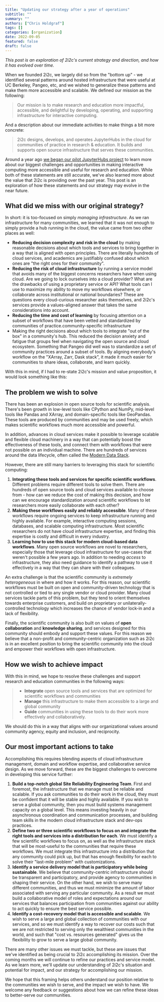 ```yaml
---
title: "Updating our strategy after a year of operations"
subtitle: ""
summary: ""
authors: ["Chris Holdgraf"]
tags: []
categories: [organization]
date: 2022-09-05
featured: false
draft: false
---
```


_This post is an exploration of 2i2c's current strategy and direction, and how it has evolved over time._

When we founded 2i2c, we largely did so from the "bottom up" - we identified several patterns around hosted infrastructure that were useful at UC Berkeley, Pangeo, etc, and we wished to generalize these patterns and make them more accessible and scalable.
We defined our mission as the following:

> Our mission is to make research and education more impactful, accessible, and delightful by developing, operating, and supporting infrastructure for interactive computing.

And a description about our immediate activities to make things a bit more concrete:

> 2i2c designs, develops, and operates JupyterHubs in the cloud for communities of practice in research & education. It builds and supports open source infrastructure that serves these communities.

Around a year ago [we began our pilot JupyterHubs project](http://localhost:1313/blog/2021/six-month-update/) to learn more about our biggest challenges and opportunities in making interactive computing more accessible and useful for research and education.
While both of these statements are still accurate, we've also learned more about the value that 2i2c is providing over the past year. This post is an exploration of how these statements and our strategy may evolve in the near future.

## What did we miss with our original strategy?

In short: it is too-focused on simply _managing infrastructure_.
As we ran infrastructure for many communities, we learned that it was not enough to simply provide a hub running in the cloud, the value came from two other places as well:

- **Reducing decision complexity and risk in the cloud** by making reasonable decisions about which tools and services to bring together in a way that is aligned with open principles.
  There are literally hundreds of cloud services, and academics are justifiably confused about which ones are "the right ones for their community".
- **Reducing the risk of cloud infrastructure** by running a service model that avoids many of the biggest concerns researchers have when using cloud.
  Are we going to lock ourselves into a cloud provider?
  What are the drawbacks of using a proprietary service or API?
  What tools can I use to maximize my ability to move my workflows elsewhere, or collaborate across institutional or national boundaries?
  These are questions every cloud-curious researcher asks themselves, and 2i2c's services provide a values-aligned answer that takes the same considerations into account.
- **Reducing the time and cost of learning** by focusing attention on a subset of workflows that have been vetted and standardized by communities of practice.community-specific infrastructure
- Making the right decisions about which tools to integrate "out of the box" in a community's hub. This reduced the decision anxiety and fatigue that groups feel when navigating the open source and cloud ecosystem.
  Something that Pangeo did well was to standardize a set of community practices around a subset of tools.
  By aligning everybody's workflow on the "XArray, Zarr, Dask stack", it made it much easier for communities to share ideas, collaborate, and learn quickly.

With this in mind, if I had to re-state 2i2c's mission and value proposition, it would look something like this:

## The problem we wish to solve

There has been an explosion in open source tools for scientific analysis. There's been growth in low-level tools like CPython and NumPy, mid-level tools like Pandas and XArray, and domain-specific tools like GeoPandas. These tools are produced by communities and may be used freely, which makes scientific workflows much more accessible and powerful.

In addition, advances in cloud services make it possible to leverage scalable and flexible cloud machinery in a way that can potentially boost the effectiveness of these tools, and connect them with workflows that were not possible on an individual machine. There are hundreds of services around the data lifecycle, often called the [Modern Data Stack](https://future.com/emerging-architectures-modern-data-infrastructure/).

However, there are still many barriers to leveraging this stack for scientific computing:

1. **Integrating these tools and services for specific scientific workflows**. Different problems require different tools to solve them. There are hundreds of open source tools and cloud services available to choose from - how can we reduce the cost of making this decision, and how can we encourage standardization around scientific workflows to let researchers more easily collaborate with each other?
2. **Making these workflows easily and reliably accessible**. Many of these workflows require ongoing services to keep infrastructure running and highly available. For example, interactive computing sessions, databases, and scalable computing infrastructure. Most scientific researchers do not have cloud infrastructure expertise, and finding this expertise is costly and difficult in every industry.
3. **Learning how to use this stack for modern cloud-based data workflows**. Many open source workflows are novel to researchers, especially those that leverage cloud infrastructure for use-cases that weren't possible a few years ago. In addition to needing _access_ to infrastructure, they also need guidance to identify a pathway to use it effectively in a way that they can share with their colleagues.

An extra challenge is that the scientific community is _extremely heterogeneous_ in where and how it works.
For this reason, our scientific workflows must be built on open and community-driven technology that is not controlled or tied to any single vendor or cloud provider.
Many cloud services tackle parts of this problem, but they tend to orient themselves towards enterprise customers, and build on proprietary or unilaterally-controlled technology which increases the chance of vendor lock-in and a lack of flexibility.

Finally, the scientific community is also built on values of **open collaboration** and **knowledge sharing**, and services designed for this community should embody and support these values.
For this reason we believe that a non-profit and community-centric organization such as 2i2c is in an excellent position to bring the scientific community into the cloud and empower their workflows with open infrastructure.

## How we wish to achieve impact

With this in mind, we hope to resolve these challenges and support research and education communities in the following ways:

> - **Integrate** open source tools and services that are optimized for scientific workflows and communities
> - **Manage** this infrastructure to make them accessible to a large and global community
> - **Guide** communities in using these tools to do their work more effectively and collaboratively.

We should do this in a way that aligns with our organizational values around community agency, equity and inclusion, and reciprocity.

## Our most important actions to take

Accomplishing this requires blending aspects of cloud infrastructure management, domain and workflow expertise, and collaborative service design. As we move forward, these are the biggest challenges to overcome in developing this service further:

1. **Build a top-notch global Site Reliability Engineering Team**. First and foremost, the infrastructure that we manage must be reliable and scalable. If you ask communities to do their work in the cloud, they must be confident that it will be stable and highly available. If you wish to serve a global community, then you must build systems management capacity on a global level. This means investing heavily in our asynchronous coordination and communication processes, and building team skills in the modern cloud infrastructure stack and dev-ops practices.
2. **Define two or three scientific workflows to focus on and integrate the right tools and services into a distribution for each**. We must identify a few scientific workflows to focus on, as well as the infrastructure stack that will be most-useful to the communities that require these workflows. We must integrate this infrastructure into a distribution that any community could pick up, but that has enough flexibility for each to solve their "last-mile problem" with customizations.
3. **Identify a service delivery model that is participatory while being sustainable**. We believe that community-centric infrastructure should be transparent and participatory, and provide agency to communities in shaping their service. On the other hand, we wish to serve many different communities, and thus we must minimize the amount of labor associated with serving any particular community. As a result we must build a collaborative model of roles and expectations around our services that balances participation from communities against our ability to act quickly to ensure the best service possible.
4. **Identify a cost-recovery model that is accessible and scalable**. We wish to serve a large and global collection of communities with our services, and so we must identify a way to recover our costs such that we are not restricted to serving only the wealthiest communities in the world, and such that "cost vs. resources generated" gives us the flexibility to grow to serve a large global community.

There are many other issues we must tackle, but these are issues that we've identified as being crucial to 2i2c accomplishing its mission. Over the coming months we will continue to refine our practices and service model. As we learn more, we'll update our understanding of 2i2c's situation and potential for impact, and our strategy for accomplishing our mission.

We hope that this framing helps others understand our position relative to the communities we wish to serve, and the impact we wish to have. We welcome any feedback or suggestions about how we can refine these ideas to better-serve our communities.
